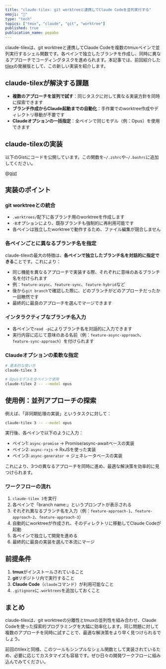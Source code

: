 ```yaml
---
title: "claude-tilex: git worktreeと連携してClaude Codeを並列実行する"
emoji: "🌳"
type: "tech"
topics: ["tmux", "claude", "git", "worktree"]
published: true
publication_name: pepabo
---
```


claude-tilexは、git worktreeと連携してClaude Codeを複数のtmuxペインで並列実行するシェル関数です。各ペインで独立したブランチを作成し、同時に異なるアプローチでコーディングタスクを進められます。本記事では、前回紹介した[tilex](https://zenn.dev/kentaro/articles/f3af8a9262180d)の発展版として、この新しい実装を紹介します。

## claude-tilexが解決する課題

* **複数のアプローチを並列で試す**：同じタスクに対して異なる実装方針を同時に探索できます
* **ブランチ作成からClaude起動までの自動化**：手作業でのworktree作成やディレクトリ移動が不要です
* **Claudeオプションの一括指定**：全ペインで同じモデル（例：Opus）を使用できます

## claude-tilexの実装

以下のGistにコードを公開しています。この関数を`~/.zshrc`や`~/.bashrc`に追加してください。

@[gist](https://gist.github.com/kentaro/27c4f450de042d7f83a76aeba4e5cd26)

## 実装のポイント

### git worktreeとの統合

* `.worktrees/`配下に各ブランチ用のworktreeを作成します
* `-B`オプションにより、既存ブランチも強制的に再利用可能です
* 各ペインは独立したworktreeで動作するため、ファイル編集が競合しません

### 各ペインごとに異なるブランチ名を指定

claude-tilexの最大の特徴は、**各ペインで独立したブランチ名を対話的に指定できる**ことです。これにより：

* 同じ機能を異なるアプローチで実装する際、それぞれに意味のあるブランチ名を付けられます
* 例：`feature-async`、`feature-sync`、`feature-hybrid`など
* 後から`git branch`で確認した際に、どのブランチがどのアプローチだったか一目瞭然です
* 最終的に最良のアプローチを選んでマージできます

### インタラクティブなブランチ名入力

* 各ペインで`read -p`によりブランチ名を対話的に入力できます
* 実行内容に応じて意味のある名前（例：`feature-async-approach`、`feature-sync-approach`）を付けられます

### Claudeオプションの柔軟な指定

```bash
# 基本的な使い方
claude-tilex 3

# Opusモデルを全ペインで使用
claude-tilex 2 -- --model opus
```

## 使用例：並列アプローチの探索

例えば、「非同期処理の実装」というタスクに対して：

```bash
claude-tilex 3 -- --model opus
```

実行後、各ペインで以下のように入力：
- ペイン1: `async-promise` → Promise/async-awaitベースの実装
- ペイン2: `async-rxjs` → RxJSを使った実装
- ペイン3: `async-generator` → ジェネレータベースの実装

これにより、3つの異なるアプローチを同時に進め、最適な解決策を効率的に見つけられます。

### ワークフローの流れ

1. `claude-tilex 3`を実行
2. 各ペインで「branch name:」というプロンプトが表示される
3. それぞれ異なるブランチ名を入力（例：`feature-approach-1`、`feature-approach-2`、`feature-approach-3`）
4. 自動的にworktreeが作成され、そのディレクトリに移動してClaude Codeが起動
5. 各ペインで独立して開発を進める
6. 最終的に最良の実装を選んで本流にマージ

## 前提条件

1. **tmux**がインストールされていること
2. **git**リポジトリ内で実行すること
3. **Claude Code**（`claude`コマンド）が利用可能なこと
4. `.gitignore`に`.worktrees`を追加しておくこと

## まとめ

claude-tilexは、git worktreeの分離性とtmuxの並列性を組み合わせ、Claude Codeを使った探索的プログラミングを大幅に効率化します。同じ問題に対して複数のアプローチを同時に試すことで、最適な解決策をより早く見つけられるでしょう。

前回のtilexと同様、このツールもシンプルなシェル関数として実装されているため、必要に応じてカスタマイズも容易です。ぜひ日々の開発ワークフローに組み込んでみてください。
